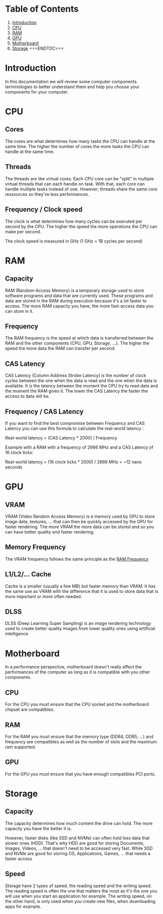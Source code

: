 # Table of Contents
1. [Introduction](#introduction)
2. [CPU](#cpu)
3. [RAM](#ram)
4. [GPU](#gpu)
5. [Motherboard](#motherboard)
6. [Storage](#storage)
===ENDTOC===

# Introduction

In this documentation we will review some computer components terminologies to better understand them and help you choose your components for your computer.

# CPU

## Cores

The cores are what determines how many tasks the CPU can handle at the same time. The higher the number of cores the more tasks the CPU can handle at the same time.

## Threads

The threads are like virtual cores. Each CPU core can be "split" in multiple virtual threads that can each handle on task. With that, each core can handle multiple tasks instead of one. However, threads share the same core ressources so they've less performances.

## Frequency / Clock speed

The clock is what determines how many cycles can be executed per second by the CPU. The higher the speed the more operations the CPU can make per second.

The clock speed is measured in GHz (1 GHz = 1B cycles per second)

# RAM

## Capacity

RAM (Random-Access Memory) is a temporary storage used to store software programs and data that are currently used. These programs and data are stored in the RAM during execution because it's a lot faster to access. The more RAM capacity you have, the more fast-access data you can store in it.

## Frequency

The RAM frequency is the speed at which data is transferred between the RAM and the other components (CPU, GPU, Storage, ...). The higher the speed the more data the RAM can transfer per second.

## CAS Latency

CAS Latency (Column Address Strobe Latency) is the number of clock cycles between the one when the data is read and the one when the data is available. It is the latency between the moment the CPU try to read data and the moment the RAM gives it. The lower the CAS Latency the faster the access to data will be.

## Frequency / CAS Latency

If you want to find the best compromise between Frequency and CAS Latency you can use this formula to calculate the real-world latency :

Real-world latency = (CAS Latency * 2000) / Frequency

Example with a RAM with a frequency of 2666 MHz and a CAS Latency of 16 clock ticks:

Real-world latency = (16 clock ticks * 2000) / 2666 MHz = ~12 nano seconds

# GPU

## VRAM

VRAM (Video Random Access Memory) is a memory used by GPU to store image data, textures, ... that can then be quickly accessed by the GPU for faster rendering. The more VRAM the more data can be stored and so you can have better quality and faster rendering.

## Memory Frequency

The VRAM frequency follows the same principle as the [RAM Frequency](#frequency)

## L1/L2/... Cache

Cache is a smaller (usually a few MB) but faster memory than VRAM. It has the same use as VRAM with the difference that it is used to store data that is more important or more often needed.

## DLSS

DLSS (Deep Learning Super Sampling) is an image rendering technology used to create better quality images from lower quality ones using artificial intelligence

# Motherboard

In a performance perspective, motherboard doesn't really affect the performances of the computer as long as it is compatible with you other components.

## CPU

For the CPU you must ensure that the CPU socket and the motherboard chipset are compatibles.

## RAM

For the RAM you must ensure that the memory type (DDR4, DDR5, ...) and frequency are compatibles as well as the number of slots and the maximum ram supported.

## GPU

For the GPU you must ensure that you have enough compatibles PCI ports.

# Storage

## Capacity

The capacity determines how much content the drive can hold. The more capacity you have the better it is.

However, faster disks (like SSD and NVMe) can often hold less data that slower ones (HDD). That's why HDD are good for storing Documents, Images, Videos, ... that doesn't need to be accessed very fast. While SSD and NVMe are good for storing OS, Applications, Games, ... that needs a faster access

## Speed

Storage have 2 types of speed, the reading speed and the writing speed. The reading speed is often the one that matters the most as it's the one you will use when you start an application for example. The writing speed, on the other hand, is only used when you create new files, when downloading apps for example.